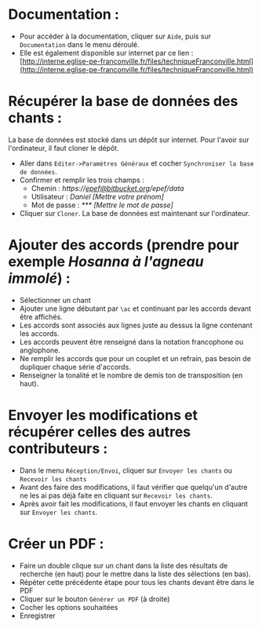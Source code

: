 
# Documentation :

- Pour accéder à la documentation, cliquer sur `Aide`, puis sur `Documentation` dans le menu déroulé.
- Elle est également disponible sur internet par ce lien :
[http://interne.eglise-pe-franconville.fr/files/techniqueFranconville.html](http://interne.eglise-pe-franconville.fr/files/techniqueFranconville.html)


# Récupérer la base de données des chants :

La base de données est stocké dans un dépôt sur internet.
Pour l'avoir sur l'ordinateur, il faut cloner le dépôt.

- Aller dans `Editer->Paramètres Généraux` et cocher `Synchroniser la base de données`.
- Confirmer et remplir les trois champs :
	- Chemin : *https://epef@bitbucket.org/epef/data*
	- Utilisateur : *Daniel [Mettre votre prénom]*
	- Mot de passe : *\*\*\* [Mettre le mot de passe]*
- Cliquer sur `Cloner`.
La base de données est maintenant sur l'ordinateur.


# Ajouter des accords (prendre pour exemple *Hosanna à l'agneau immolé*) :

- Sélectionner un chant
- Ajouter une ligne débutant par `\ac` et continuant par les accords devant être affichés.
- Les accords sont associés aux lignes juste au dessus la ligne contenant les accords.
- Les accords peuvent être renseigné dans la notation francophone ou anglophone.
- Ne remplir les accords que pour un couplet et un refrain, pas besoin de dupliquer chaque série d'accords.
- Renseigner la tonalité et le nombre de demis ton de transposition (en haut).


# Envoyer les modifications et récupérer celles des autres contributeurs :

- Dans le menu `Réception/Envoi`, cliquer sur `Envoyer les chants` ou `Recevoir les chants`
- Avant des faire des modifications, il faut vérifier que quelqu'un d'autre ne les ai pas déjà faite en cliquant sur `Recevoir les chants`.
- Après avoir fait les modifications, il faut envoyer les chants en cliquant sur `Envoyer les chants`.


# Créer un PDF :

- Faire un double clique sur un chant dans la liste des résultats de recherche (en haut) pour le mettre dans la liste des sélections (en bas).
- Répéter cette précédente étape pour tous les chants devant être dans le PDF
- Cliquer sur le bouton `Générer un PDF` (à droite)
- Cocher les options souhaitées
- Enregistrer
